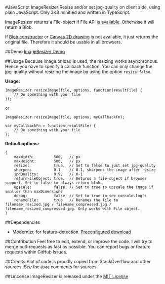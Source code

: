 #JavaScript ImageResizer
Resize and/or set jpg-quality on client side, using plain JavaScript. Only 3KB minified and written in TypeScript.

ImageResizer returns a File-object if File API [is available](http://caniuse.com/#feat=fileapi). Otherwise it will return a Blob.

If [Blob constructor](http://caniuse.com/#feat=fileapi) or [Canvas 2D drawing](http://caniuse.com/#feat=canvas) is not available, it just returns the original file. Therefore it should be usable in all browsers.

##Demo
[ImageResizer Demo](http://www.lawitzke.com/imageresizer)

##Usage
Because image.onload is used, the resizing works asynchronous. Hence you have to specify a callback function.
You can only change the jpg-quality without resizing the image by using the option `resize:false`. 

**Usage:**

```
ImageResizer.resizeImage(file, options, function(resultFile) {
    // Do something with your file
});
```

or

```
ImageResizer.resizeImage(file, options, myCallbackFn);

var myCallbackFn = function(resultFile) {
    // Do something with your file
};
```

**Default options:**
```
{
    maxWidth:         500,   // px
    maxHeight:        500,   // px
    resize:           true,  // Set to false to just set jpg-quality
    sharpen:          0.1    // 0-1, sharpens the image after resize
    jpgQuality:       0.9,   // 0-1
    returnFileObject: true,  // Returns a file-object if browser support. Set to false to always return blob.
    upscale:          false, // Set to true to upscale the image if smaller than maxDimensions
    debug:            false, // Set to true to see console.log's
    renameFile:       true   // Renames the file to filename_resized.jpg / filename_compressed.jpg / filename_resized_compressed.jpg. Only works with File object.
}
```

##Dependencies
- Modernizr, for feature-detection. [Preconfigured download](https://modernizr.com/download/?-blobconstructor-canvas-filereader-filesystem-setclasses)

##Contribution
Feel free to edit, extend, or improve the code. I will try to merge pull-requests as fast as possible.
You can report bugs or feature requests within GitHub Issues.

##Credits
Alot of code is proudly copied from StackOverflow and other sources. See the `@see` comments for sources. 

##Lincense
ImageResizer is released under the [MIT License](https://ben.mit-license.org/)